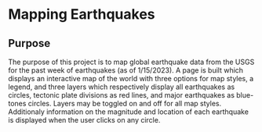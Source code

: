 # Mapping Earthquakes

## Purpose
The purpose of this project is to map global earthquake data from the USGS for the past week of earthquakes (as of 1/15/2023). A page is built which displays an interactive map of the world with three options for map styles, a legend, and three layers which respectively display all earthquakes as circles, tectonic plate divisions as red lines, and major earthquakes as blue-tones circles. Layers may be toggled on and off for all map styles. Additionaly information on the magnitude and location of each earthquake is displayed when the user clicks on any circle. 
